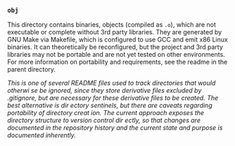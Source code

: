 ### `obj`

This directory contains binaries, objects (compiled as `.o`), which are not
executable or complete without 3rd party libraries. They are generated by GNU
Make via Makefile, which is configured to use GCC and emit x86 Linux binaries.
It can theoretically be reconfigured, but the project and 3rd party libraries
may not be portable and are not yet tested on other environments. For more
information on portability and requirements, see the readme in the parent
directory.

<i>
This is one of several README files used to track directories that would otherwi
se be ignored, since they store derivative files excluded by .gitignore, but are
 necessary for these derivative files to be created. The best alternative is dir
ectory sentinels, but there are caveats regarding portability of directory creat
ion. The current approach exposes the directory structure to version control dir
ectly, so that changes are documented in the repository history and the current 
state and purpose is documented inherently.
</i>
